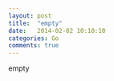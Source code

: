 ```yaml
---
layout: post
title:  "empty"
date:   2014-02-02 10:10:10
categories: Go
comments: true
---
```

empty
